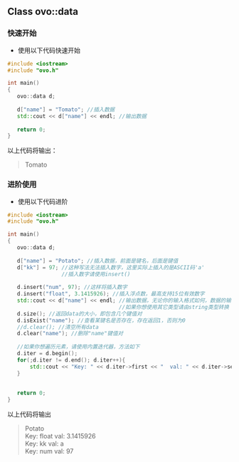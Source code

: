 ## Class ovo::data

### 快速开始
 - 使用以下代码快速开始
 ````C++
 #include <iostream>
 #include "ovo.h"
 
 int main()
 {
    ovo::data d;
    
    d["name"] = "Tomato"; //插入数据
    std::cout << d["name"] << endl; //输出数据
    
    return 0;
 }
 ````
以上代码将输出：
 > Tomato<br/>
 
 ### 进阶使用
 - 使用以下代码进阶
 ````C++
 #include <iostream>
 #include "ovo.h"
 
 int main()
 {
    ovo::data d;
    
    d["name"] = "Potato"; //插入数据，前面是键名，后面是键值
    d["kk"] = 97; //这种写法无法插入数字，这里实际上插入的是ASCII码'a'
                  //插入数字请使用insert()
                  
    d.insert("num", 97); //这样将插入数字
    d.insert("float", 3.1415926); //插入浮点数，最高支持15位有效数字
    std::cout << d["name"] << endl; //输出数据，无论你的输入格式如何，数据的输出格式将是string
                                    //如果你想使用其它类型请由string类型转换
    d.size(); //返回data的大小，即包含几个键值对
    d.isExist("name"); //查看某键名是否存在，存在返回1，否则为0
    //d.clear(); //清空所有data
    d.clear("name"); //删除"name"键值对
    
    //如果你想遍历元素，请使用内置迭代器，方法如下
    d.iter = d.begin();
    for(;d.iter != d.end(); d.iter++){
        std::cout << "Key: " << d.iter->first << "  val: " << d.iter->second << endl;
    }
    
    
    return 0;
 }
 ````
 以上代码将输出
 > Potato<br/>
 > Key: float  val: 3.1415926<br/>
 > Key: kk  val: a<br/>
 > Key: num  val: 97<br/>
